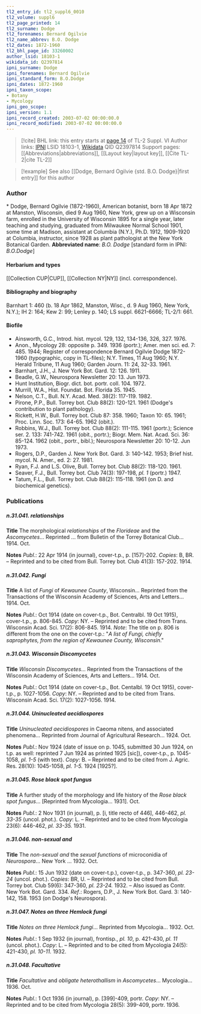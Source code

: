 ```yaml
---
tl2_entry_id: tl2_suppl6_0010
tl2_volume: suppl6
tl2_page_printed: 14
tl2_surname: Dodge
tl2_forenames: Bernard Ogilvie
tl2_name_abbrev: B.O. Dodge
tl2_dates: 1872-1960
tl2_bhl_page_id: 33260002
author_lsid: 18103-1
wikidata_id: Q2397814
ipni_surname: Dodge
ipni_forenames: Bernard Ogilvie
ipni_standard_form: B.O.Dodge
ipni_dates: 1872-1960
ipni_taxon_scope: 
- Botany
- Mycology
ipni_geo_scope: 
ipni_version: 1.1
ipni_record_created: 2003-07-02 00:00:00.0
ipni_record_modified: 2003-07-02 00:00:00.0
---
```


> [!cite] BHL link: this entry starts at [page 14](https://www.biodiversitylibrary.org/page/33260002) of TL-2 Suppl. VI
> Author links: [IPNI](https://www.ipni.org/a/18103-1) LSID 18103-1, [Wikidata](https://www.wikidata.org/wiki/Q2397814) QID Q2397814
> Support pages: [[Abbreviations|abbreviations]], [[Layout key|layout key]], [[Cite TL-2|cite TL-2]]

> [!example] See also [[Dodge, Bernard Ogilvie {std. B.O. Dodge}|first entry]] for this author

### Author

\* Dodge, Bernard Ogilvie (1872-1960), American botanist, born 18 Apr 1872 at Manston, Wisconsin, died 9 Aug 1960, New York, grew up on a Wisconsin farm, enrolled in the University of Wisconsin 1895 for a single year, later teaching and studying, graduated from Milwaukee Normal School 1901, some time at Madison, assistant at Columbia (N.Y.), Ph.D. 1912, 1909-1920 at Columbia, instructor, since 1928 as plant pathologist at the New York Botanical Garden. 
**Abbreviated name**: *B.O. Dodge* \[standard form in IPNI: *B.O.Dodge*\]

#### Herbarium and types

[[Collection CUP|CUP]], [[Collection NY|NY]] (incl. correspondence).

#### Bibliography and biography

Barnhart 1: 460 (b. 18 Apr 1862, Manston, Wisc., d. 9 Aug 1960, New York, N.Y.); IH 2: 164; Kew 2: 99; Lenley p. 140; LS suppl. 6621-6666; TL-2/1: 661.

#### Biofile

- Ainsworth, G.C., Introd. hist. mycol. 129, 132, 134-136, 326, 327. 1976.
- Anon., Mycology 28: opposite p. 349. 1936 (portr.); Amer. men sci. ed. 7: 485. 1944; Register of correspondence Bernard Ogilvie Dodge 1872-1960 (typographic, copy in TL-files); N.Y. Times, 11 Aug 1960; N.Y. Herald Tribune, 11 Aug 1960; Garden Journ. 11: 24, 32-33. 1961.
- Barnhart, J.H., J. New York Bot. Gard. 12: 126. 1911.
- Beadle, G.W., Neurospora Newsletter 20: 13. Jun 1973.
- Hunt Institution, Biogr. dict. bot. portr. coll. 104. 1972.
- Murrill, W.A., Hist. Foundat. Bot. Florida 35. 1945.
- Nelson, C.T., Bull. N.Y. Acad. Med. 38(2): 117-119. 1982.
- Pirone, P.P., Bull. Torrey bot. Club 88(2): 120-121. 1961 (Dodge's contribution to plant pathology).
- Rickett, H.W., Bull. Torrey bot. Club 87: 358. 1960; Taxon 10: 65. 1961; Proc. Linn. Soc. 173: 64-65. 1962 (obit.).
- Robbins, W.J., Bull. Torrey bot. Club 88(2): 111-115. 1961 (portr.); Science ser. 2. 133: 741-742. 1961 (obit., portr.); Biogr. Mem. Nat. Acad. Sci. 36: 85-124. 1962 (obit., portr., bibl.); Neurospora Newsletter 20: 10-12. Jun 1973.
- Rogers, D.P., Garden J. New York Bot. Gard. 3: 140-142. 1953; Brief hist. mycol. N. Amer., ed. 2: 27. 1981.
- Ryan, F.J. and L.S. Olive, Bull. Torrey bot. Club 88(2): 118-120. 1961.
- Seaver, F.J., Bull. Torrey bot. Club 74(3): 197-198, *pl. 1* (portr.) 1947.
- Tatum, F.L., Bull. Torrey bot. Club 88(2): 115-118. 1961 (on D. and biochemical genetics).

### Publications

##### n.31.041. relationships

**Title**
The morphological *relationships* of the *Florideae* and the *Ascomycetes*... Reprinted ... from Bulletin of the Torrey Botanical Club... 1914. Oct.

**Notes**
*Publ*.: 22 Apr 1914 (in journal), cover-t.p., p. \[157\]-202. *Copies*: B, BR. – Reprinted and to be cited from Bull. Torrey bot. Club 41(3): 157-202. 1914.

##### n.31.042. Fungi

**Title**
A list of *Fungi* of *Kewaunee County*, Wisconsin... Reprinted from the Transactions of the Wisconsin Academy of Sciences, Arts and Letters... 1914. Oct.

**Notes**
*Publ*.: Oct 1914 (date on cover-t.p., Bot. Centralbl. 19 Oct 1915), cover-t.p., p. 806-845. *Copy*: NY. – Reprinted and to be cited from Trans. Wisconsin Acad. Sci. 17(2): 806-845. 1914.
*Note*: The title on p. 806 is different from the one on the cover-t.p.: "*A list of Fungi, chiefly saprophytes, from the region of Kewaunee County, Wisconsin*."

##### n.31.043. Wisconsin Discomycetes

**Title**
*Wisconsin Discomycetes*... Reprinted from the Transactions of the Wisconsin Academy of Sciences, Arts and Letters... 1914. Oct.

**Notes**
*Publ*.: Oct 1914 (date on cover-t.p., Bot. Centalbl. 19 Oct 1915), cover-t.p., p. 1027-1056.
*Copy*: NY. – Reprinted and to be cited from Trans. Wisconsin Acad. Sci. 17(2): 1027-1056. 1914.

##### n.31.044. Uninucleated aecidiospores

**Title**
*Uninucleated aecidiospores* in Caeoma nitens, and associated phenomena... Reprinted from Journal of Agricultural Research... 1924. Oct.

**Notes**
*Publ*.: Nov 1924 (date of issue on p. 1045, submitted 30 Jun 1924, on t.p. as well: reprinted 7 Jun 1924 as printed 1925 \[sic\]), cover-t.p., p. 1045-1058, *pl. 1-5* (with text). *Copy*: B. – Reprinted and to be cited from J. Agric. Res. 28(10): 1045-1058, *pl. 1-5.* 1924 \[1925?\].

##### n.31.045. Rose black spot fungus

**Title**
A further study of the morphology and life history of the *Rose black spot fungus*... \[Reprinted from Mycologia... 1931\]. Oct.

**Notes**
*Publ*.: 2 Nov 1931 (in journal), p. \[i, title recto of 446\], 446-462, *pl. 33-35* (uncol. phot.).
*Copy*: L. – Reprinted and to be cited from Mycologia 23(6): 446-462, *pl. 33-35.* 1931.

##### n.31.046. non-sexual and

**Title**
The *non-sexual and* the *sexual functions* of microconidia of *Neurospora*... New York ... 1932. Oct.

**Notes**
*Publ*.: 15 Jun 1932 (date on cover-t.p.), cover-t.p., p. 347-360, *pl. 23-24* (uncol. phot.). *Copies*: BR, U. – Reprinted and to be cited from Bull. Torrey bot. Club 59(6): 347-360, *pl. 23-24.* 1932. – Also issued as Contr. New York Bot. Gard. 334.
*Ref*.: Rogers, D.P., J. New York Bot. Gard. 3: 140-142, 158. 1953 (on Dodge's Neurospora).

##### n.31.047. Notes on three Hemlock fungi

**Title**
*Notes on three Hemlock fungi*... Reprinted from Mycologia... 1932. Oct.

**Notes**
*Publ*.: 1 Sep 1932 (in journal), frontisp., *pl. 10*, p. 421-430, *pl. 11* (uncol. phot.). *Copy*: L. – Reprinted and to be cited from Mycologia 24(5): 421-430, *pl. 10-11.* 1932.

##### n.31.048. Facultative

**Title**
*Facultative* and *obligate heterothallism* in *Ascomycetes*... Mycologia... 1936. Oct.

**Notes**
*Publ*.: 1 Oct 1936 (in journal), p. \[399\]-409, portr. *Copy*: NY. – Reprinted and to be cited from Mycologia 28(5): 399-409, portr. 1936.

